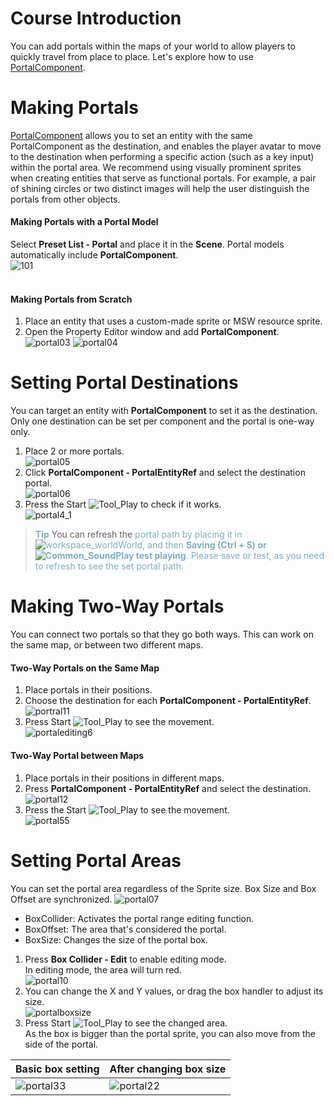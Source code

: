 # Course Introduction
You can add portals within the maps of your world to allow players to quickly travel from place to place. Let's explore how to use [PortalComponent](/apiReference/Components/PortalComponent{"target":"_self"}).

# Making Portals
[PortalComponent](/apiReference/Components/PortalComponent{"target":"_self"}) allows you to set an entity with the same PortalComponent as the destination, and enables the player avatar to move to the destination when performing a specific action (such as a key input) within the portal area. We recommend using visually prominent sprites when creating entities that serve as functional portals. For example, a pair of shining circles or two distinct images will help the user distinguish the portals from other objects.
#### Making Portals with a Portal Model
Select **Preset List - Portal** and place it in the **Scene**. Portal models automatically include **PortalComponent**.<br>![101](https://mod-file.dn.nexoncdn.co.kr/bbs/1663915370804d5440d19b5644734bd933e7778f83708.png "101")<br><br>
#### Making Portals from Scratch
1. Place an entity that uses a custom-made sprite or MSW resource sprite.
2. Open the Property Editor window and add **PortalComponent**.
![portal03](https://mod-file.dn.nexoncdn.co.kr/bbs/16877649298670292c6aaa1a24154979d84844e1418f3.png "portal03")
![portal04](https://mod-file.dn.nexoncdn.co.kr/bbs/1634802949512ccfae4badddf4a9b94e54c465e52fe6a.png "portal04")

# Setting Portal Destinations
You can target an entity with **PortalComponent** to set it as the destination. Only one destination can be set per component and the portal is one-way only.

1. Place 2 or more portals.<br>![portal05](https://mod-file.dn.nexoncdn.co.kr/bbs/1634802987275d1041c5e61784d01aa9e0f46471e9154.png "portal05")
2. Click **PortalComponent - PortalEntityRef** and select the destination portal.<br>![portal06](https://mod-file.dn.nexoncdn.co.kr/bbs/1634803045300b9122896120d423ea925ee9a2a3f89c2.png "portal06")
3. Press the Start ![Tool_Play](https://mod-file.dn.nexoncdn.co.kr/bbs/163453086660754178e0ff96a45c58d1a580a4dfab9d1.png "Tool_Play") to check if it works.<br>![portal4_1](https://mod-file.dn.nexoncdn.co.kr/bbs/16348033108010ff14400fad74976a47ac11befbe43e3.gif "portal4_1")

> <span style="color: #7cafc2">**Tip**</span>
> You can refresh the <span style="color: #7cafc2">portal path by placing it in ![workspace_world](https://mod-file.dn.nexoncdn.co.kr/bbs/1634520188174b448bb50e5c64320bb3c882a5b438d6d.png "workspace_world")World, and then **Saving (Ctrl + S) or ![Common_SoundPlay](https://mod-file.dn.nexoncdn.co.kr/bbs/1635317657654c59c47ffc44d414db579b8d2fc0715a8.png "Common_SoundPlay") test playing**.</span>
> <span style="color: #7cafc2">Please save or test, as you need to refresh to see the set portal path.</span>
# Making Two-Way Portals
You can connect two portals so that they go both ways.
This can work on the same map, or between two different maps.

#### Two-Way Portals on the Same Map
1. Place portals in their positions.
2. Choose the destination for each **PortalComponent - PortalEntityRef**.<br>![portral11](https://mod-file.dn.nexoncdn.co.kr/bbs/163480347290834c9258780db465485f2abcf0bc3c64c.png "portral11")
3. Press Start ![Tool_Play](https://mod-file.dn.nexoncdn.co.kr/bbs/163453086660754178e0ff96a45c58d1a580a4dfab9d1.png "Tool_Play") to see the movement.<br>![portalediting6](https://mod-file.dn.nexoncdn.co.kr/bbs/16348058145167aaa89d461ff4c1c8946f863262bd401.gif "portalediting6")

#### Two-Way Portal between Maps
1. Place portals in their positions in different maps.
2. Press **PortalComponent - PortalEntityRef** and select the destination.![portal12](https://mod-file.dn.nexoncdn.co.kr/bbs/1634804528834453c58fe14e24cc8adb4ab9e4a3e0a5b.png "portal12")
3. Press the Start ![Tool_Play](https://mod-file.dn.nexoncdn.co.kr/bbs/163453086660754178e0ff96a45c58d1a580a4dfab9d1.png "Tool_Play") to see the movement.<br>![portal55](https://mod-file.dn.nexoncdn.co.kr/bbs/16348062106844c69bcbaa6df4e4e9f3a6cd65394b137.gif "portal55")

# Setting Portal Areas
You can set the portal area regardless of the Sprite size. Box Size and Box Offset are synchronized.
![portal07](https://mod-file.dn.nexoncdn.co.kr/bbs/1634804632410373ff4eeb66a406facf39bb888857a1d.png "portal07")
* BoxCollider: Activates the portal range editing function.
* BoxOffset: The area that's considered the portal.
* BoxSize: Changes the size of the portal box.

1. Press **Box Collider - Edit** to enable editing mode.<br>In editing mode, the area will turn red.<br>![portal10](https://mod-file.dn.nexoncdn.co.kr/bbs/16348046753553247448f7d1e4b83add5fac2e7b76e80.png "portal10")
2. You can change the X and Y values, or drag the box handler to adjust its size.<br>![portalboxsize](https://mod-file.dn.nexoncdn.co.kr/bbs/1634804819824c51759c6a62848348bb5f7f339bbf701.gif "portalboxsize")
3. Press Start ![Tool_Play](https://mod-file.dn.nexoncdn.co.kr/bbs/163453086660754178e0ff96a45c58d1a580a4dfab9d1.png "Tool_Play") to see the changed area. <br>As the box is bigger than the portal sprite, you can also move from the side of the portal.

| Basic box setting | After changing box size |
| -------- | ----------- |
| ![portal33](https://mod-file.dn.nexoncdn.co.kr/bbs/16348050501643cf72b5f23084b3794b9a405f1cbeceb.gif "portal33") | ![portal22](https://mod-file.dn.nexoncdn.co.kr/bbs/1634805074080dd3861e6a9bc4ec89beff04deb974bf0.gif "portal22") |
